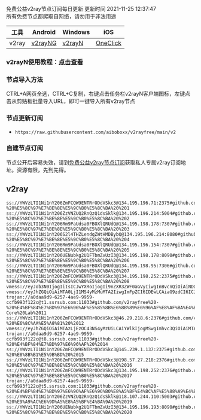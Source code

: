 免费公益v2ray节点订阅每日更新 更新时间 2021-11-25 12:37:47  
所有免费节点都爬取自网络，请勿用于非法用途  

|  工具  | Android  | Windows  | iOS  |
|  ----  | ----   | ----  |----  |
| v2ray  | [v2rayNG](https://github.com/2dust/v2rayNG/releases/download/1.4.12/v2rayNG_1.4.12_arm64-v8a.apk) | [v2rayN](https://github.com/2dust/v2rayN/releases/download/3.27/v2rayN-Core.zip) | [OneClick](https://oneclick.earth/) |
### v2rayN使用教程：[点击查看](https://www.aiboboxx.ml/post/free-v2ray/)  
### 节点导入方法  
CTRL+A网页全选，CTRL+C复制，右键点击任务栏v2rayN客户端图标，左键点击从剪贴板批量导入URL，即可一键导入所有v2ray节点  
### 节点更新订阅  
- `https://raw.githubusercontent.com/aiboboxx/v2rayfree/main/v2`  
### 自建节点订阅  
节点公开后容易失效，请到[免费公益v2ray节点订阅](https://www.aiboboxx.ml/post/free-v2ray/)获取私人专属v2ray订阅地址。资源有限，先到先得。
## v2ray  
```  
ss://YWVzLTI1Ni1nY206ZmFCQW9ENTRrODdVSkc3@134.195.196.71:2375#github.com/v2rayfree%20-%20%E5%8C%97%E7%BE%8E%E5%9C%B0%E5%8C%BA%20%201
ss://YWVzLTI1Ni1nY206ZzVNZUQ2RnQzQ1dsSklk@134.195.196.214:5004#github.com/v2rayfree%20-%20%E5%8C%97%E7%BE%8E%E5%9C%B0%E5%8C%BA%20%202
ss://YWVzLTI1Ni1nY206Rm9PaUdsa0FBOXlQRUdQ@134.195.198.178:7307#github.com/v2rayfree%20-%20%E5%8C%97%E7%BE%8E%E5%9C%B0%E5%8C%BA%20%203
ss://YWVzLTI1Ni1nY206S2l4THZLendqZWtHMDBybQ@134.195.196.214:8080#github.com/v2rayfree%20-%20%E5%8C%97%E7%BE%8E%E5%9C%B0%E5%8C%BA%20%204
ss://YWVzLTI1Ni1nY206Rm9PaUdsa0FBOXlQRUdQ@134.195.196.154:7307#github.com/v2rayfree%20-%20%E5%8C%97%E7%BE%8E%E5%9C%B0%E5%8C%BA%20%205
ss://YWVzLTI1Ni1nY206UENubkg2U1FTbmZvUzI3@134.195.198.178:8090#github.com/v2rayfree%20-%20%E5%8C%97%E7%BE%8E%E5%9C%B0%E5%8C%BA%20%206
ss://YWVzLTI1Ni1nY206Rm9PaUdsa0FBOXlQRUdQ@134.195.198.95:7306#github.com/v2rayfree%20-%20%E5%8C%97%E7%BE%8E%E5%9C%B0%E5%8C%BA%20%207
ss://YWVzLTI1Ni1nY206ZmFCQW9ENTRrODdVSkc3@134.195.198.252:2375#github.com/v2rayfree%20-%20%E5%8C%97%E7%BE%8E%E5%9C%B0%E5%8C%BA%20%208
vmess://eyJob3N0IjogIiIsICJwYXRoIjogIi9nZXR3ZWF0aGVyIiwgInBvcnQiOiAiNDQzIiwgInRscyI6ICJ0bHMiLCAicHMiOiAiZ2l0aHViLmNvbS92MnJheWZyZWUgLSBcdTdmOGVcdTU2ZmRDbG91ZEZsYXJlXHU4MjgyXHU3MGI5IDkiLCAiaWQiOiAiMmE1MWIzNTAtNGRhNC0xMWVjLWJjZWMtMDAwMDE3MDIyMDA4IiwgImFkZCI6ICJhcGkuc3NmcmVlLnJ1IiwgInYiOiAiMiIsICJhaWQiOiAiNjQiLCAibmV0IjogIndzIiwgInR5cGUiOiAibm9uZSJ9
vmess://eyJhZGQiOiAiMTA0LjI1MS4yMzMuMTA2IiwgImFpZCI6IDEwLCAiaG9zdCI6ICJlbi50Z2NoYW5uZWxzLm9yZy9jaGFubmVsL3ZwbnBvb2wiLCAiaWQiOiAiYTkwNTk3YzEtYmFiMy00MjE3LWFkNmYtMDgzODY3NWM4NjM4IiwgIm5ldCI6ICJ3cyIsICJwYXRoIjogIi9yYXkiLCAicG9ydCI6ICIxMzcyMyIsICJwcyI6ICJnaXRodWIuY29tL3YycmF5ZnJlZSAtIFx1N2Y4ZVx1NTZmZEtJTlBPTkVUXHU2ZDFiXHU2NzQ5XHU3N2Y2R0lBXHU3ZjUxXHU3ZWRjXHU2NTcwXHU2MzZlXHU0ZTJkXHU1ZmMzIDEwIiwgIiI6ICIiLCAidGxzIjogInRscyIsICJ2IjogIjIifQ==
trojan://a0daa9d9-6257-4ae9-9959-ccfb993f122c@t1.ssrsub.com:11033#github.com/v2rayfree%20-%20%E4%BF%84%E7%BD%97%E6%96%AF%E5%85%8B%E6%8B%89%E6%96%AF%E8%AF%BA%E4%BA%9A%E5%B0%94%E6%96%AF%E5%85%8BG-Core%20Lab%2011
ss://YWVzLTI1Ni1nY206ZmFCQW9ENTRrODdVSkc3@46.29.218.6:2376#github.com/v2rayfree%20-%20%E6%8C%AA%E5%A8%81%20%2012
vmess://eyJhZGQiOiAiMTAzLjEzOC43NS4yMzUiLCAiYWlkIjogMSwgImhvc3QiOiAiMTAzLjEzOC43NS4yMzUiLCAiaWQiOiAiOGNjYzMwNTItNDk0MS00N2U0LWI4NWYtYTY3ZWE3MWUzZmU2IiwgIm5ldCI6ICJ3cyIsICJwYXRoIjogIi9jbGllbnRhcmVhIiwgInBvcnQiOiAiNDQzIiwgInBzIjogImdpdGh1Yi5jb20vdjJyYXlmcmVlIC0gXHU3ZjhlXHU1NmZkXHU1MmEwXHU1MjI5XHU3OThmXHU1YzNjXHU0ZTlhXHU1ZGRlXHU4ZDM5XHU1MjI5XHU4NDk5SHVycmljYW5lIEVsZWN0cmljXHU1MTZjXHU1M2Y4IDEzIiwgIiI6ICJcdWQ4M2NcdWRkZWRcdWQ4M2NcdWRkZjBIS18zNjciLCAidGxzIjogInRscyIsICJ2IjogIjIifQ==
trojan://a0daa9d9-6257-4ae9-9959-ccfb993f122c@t8.ssrsub.com:11033#github.com/v2rayfree%20-%20%E4%BF%84%E7%BD%97%E6%96%AF%20%2014
ss://YWVzLTI1Ni1nY206ZmFCQW9ENTRrODdVSkc3@145.239.1.137:2375#github.com/v2rayfree%20-%20%E8%8B%B1%E5%9B%BD%20%2015
ss://YWVzLTI1Ni1nY206ZmFCQW9ENTRrODdVSkc3@198.57.27.218:2376#github.com/v2rayfree%20-%20%E5%8C%97%E7%BE%8E%E5%9C%B0%E5%8C%BA%20%2016
ss://YWVzLTI1Ni1nY206ZmFCQW9ENTRrODdVSkc3@134.195.198.252:2376#github.com/v2rayfree%20-%20%E5%8C%97%E7%BE%8E%E5%9C%B0%E5%8C%BA%20%2017
trojan://a0daa9d9-6257-4ae9-9959-ccfb993f122c@t5.ssrsub.com:11033#github.com/v2rayfree%20-%20%E4%BF%84%E7%BD%97%E6%96%AF%E6%96%B0%E8%A5%BF%E4%BC%AF%E5%88%A9%E4%BA%9A%E5%B7%9E%E6%96%B0%E8%A5%BF%E4%BC%AF%E5%88%A9%E4%BA%9A%2018
ss://YWVzLTI1Ni1nY206ZzVNZUQ2RnQzQ1dsSklk@118.107.244.110:5003#github.com/v2rayfree%20-%20%E9%A9%AC%E6%9D%A5%E8%A5%BF%E4%BA%9A%20%2019
ss://YWVzLTI1Ni1nY206UENubkg2U1FTbmZvUzI3@134.195.196.193:8090#github.com/v2rayfree%20-%20%E5%8C%97%E7%BE%8E%E5%9C%B0%E5%8C%BA%20%2020
```